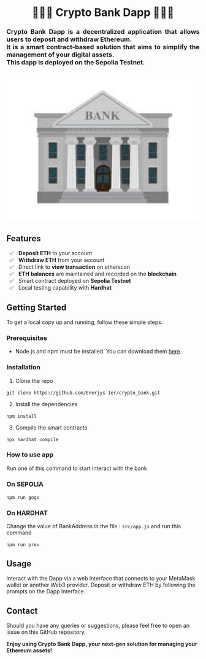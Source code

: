 <h1 align="center">
🚀🏦🚀 Crypto Bank Dapp 🚀🏦🚀
</h1>
<h3 align="justify">
Crypto Bank Dapp is a decentralized application that allows users to deposit and withdraw Ethereum. <br/>
It is a smart contract-based solution that aims to simplify the management of your digital assets. <br/>
This dapp is deployed on the Sepolia Testnet.
</h3>
<p align="center">
  <img alt="Bank" src="public/bank.jpg" width="600" title="hover text">
</p>



## Features

 &nbsp; ✅   &nbsp;  **Deposit ETH** to your account<br/>
 &nbsp; ✅   &nbsp;  **Withdraw ETH** from your account<br/>
 &nbsp; ✅   &nbsp;  Direct link to **view transaction** on etherscan<br/>
 &nbsp; ✅   &nbsp;  **ETH balances** are maintained and recorded on the **blockchain**<br/>
 &nbsp; ✅   &nbsp;  Smart contract deployed on **Sepolia Testnet**<br/>
 &nbsp; ✅   &nbsp;  Local testing capability with **Hardhat**

## Getting Started

To get a local copy up and running, follow these simple steps.

### Prerequisites

- Node.js and npm must be installed. You can download them [here](https://nodejs.org/en).

### Installation

1. Clone the repo
```
git clone https://github.com/Enerjys-1er/crypto_bank.git
```

2. Install the dependencies
```
npm install
```

3. Compile the smart contracts
```
npx hardhat compile
```

### How to use app

Run one of this command to start interact with the bank

### On SEPOLIA
```
npm run gogo
```

### On HARDHAT
Change the value of BankAddress in the file : `src/app.js` and run this command
```
npm run prev
```

## Usage

Interact with the Dapp via a web interface that connects to your MetaMask wallet or another Web3 provider. Deposit or withdraw ETH by following the prompts on the Dapp interface.

## Contact

Should you have any queries or suggestions, please feel free to open an issue on this GitHub repository.

**Enjoy using Crypto Bank Dapp, your next-gen solution for managing your Ethereum assets!**
